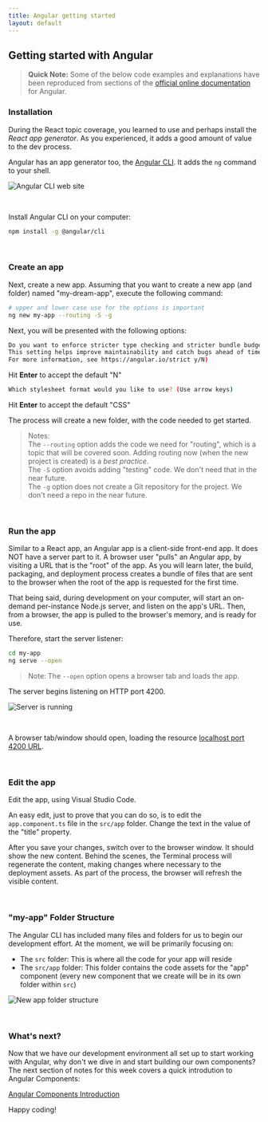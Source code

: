 ```yaml
---
title: Angular getting started
layout: default
---
```


## Getting started with Angular

> **Quick Note:** Some of the below code examples and explanations have been reproduced from sections of the [official online documentation](https://angular.io/) for Angular. 

### Installation

During the React topic coverage, you learned to use and perhaps install the *React app generator*. As you experienced, it adds a good amount of value to the dev process.

Angular has an app generator too, the [Angular CLI](https://cli.angular.io/). It adds the `ng` command to your shell. 

![Angular CLI web site](/media/angular-cli-web-site.png)

<br>

Install Angular CLI on your computer:

```bash
npm install -g @angular/cli
```

<br>

### Create an app

Next, create a new app. Assuming that you want to create a new app (and folder) named "my-dream-app", execute the following command:

```bash
# upper and lower case use for the options is important
ng new my-app --routing -S -g
```

Next, you will be presented with the following options:

```bash
Do you want to enforce stricter type checking and stricter bundle budgets in the workspace?
This setting helps improve maintainability and catch bugs ahead of time.
For more information, see https://angular.io/strict y/N)
```

Hit **Enter** to accept the default "N"

```bash
Which stylesheet format would you like to use? (Use arrow keys)
```

Hit **Enter** to accept the default "CSS"


The process will create a new folder, with the code needed to get started.

> Notes:  
> The `--routing` option adds the code we need for "routing", which is a topic that will be covered soon. Adding routing now (when the new project is created) is a *best practice*.  
> The `-S` option avoids adding "testing" code. We don't need that in the near future.  
> The `-g` option does not create a Git repository for the project. We don't need a repo in the near future.

<br>

### Run the app

Similar to a React app, an Angular app is a client-side front-end app. It does NOT have a server part to it. A browser user "pulls" an Angular app, by visiting a URL that is the "root" of the app. As you will learn later, the build, packaging, and deployment process creates a bundle of files that are sent to the browser when the root of the app is requested for the first time. 

That being said, during development on your computer, will start an on-demand per-instance Node.js server, and listen on the app's URL. Then, from a browser, the app is pulled to the browser's memory, and is ready for use. 

Therefore, start the server listener:

```bash
cd my-app
ng serve --open
```

> Note: The `--open` option opens a browser tab and loads the app. 

The server begins listening on HTTP port 4200. 

![Server is running](/media/angular-server-process.png)

<br>

A browser tab/window should open, loading the resource [localhost port 4200 URL](http://localhost:4200/). 

<br>

### Edit the app

Edit the app, using Visual Studio Code.

An easy edit, just to prove that you can do so, is to edit the `app.component.ts` file in the `src/app` folder. Change the text in the value of the "title" property. 

After you save your changes, switch over to the browser window. It should show the new content. Behind the scenes, the Terminal process will regenerate the content, making changes where necessary to the deployment assets. As part of the process, the browser will refresh the visible content.


<br>

### "my-app" Folder Structure

The Angular CLI has included many files and folders for us to begin our development effort. At the moment, we will be primarily focusing on:  

* The `src` folder: This is where all the code for your app will reside
* The `src/app` folder:  This folder contains the code assets for the "app" component (every new component that we create will be in its own folder within `src`)

![New app folder structure](/media/angular-cli-project-structure-2.png)

<br>

### What's next?

Now that we have our development environment all set up to start working with Angular, why don't we dive in and start building our own components?  The next section of notes for this week covers a quick introdution to Angular Components:

[Angular Components Introduction](angular-components-1)

Happy coding!

<br>
